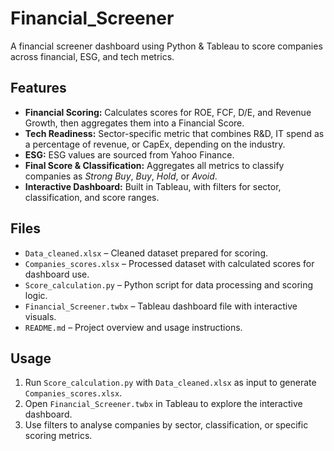 # Financial_Screener
A financial screener dashboard using Python &amp; Tableau to score companies across financial, ESG, and tech metrics.
## Features
- **Financial Scoring:** Calculates scores for ROE, FCF, D/E, and Revenue Growth, then aggregates them into a Financial Score.  
- **Tech Readiness:** Sector-specific metric that combines R&D, IT spend as a percentage of revenue, or CapEx, depending on the industry.  
- **ESG:** ESG values are sourced from Yahoo Finance.  
- **Final Score & Classification:** Aggregates all metrics to classify companies as *Strong Buy*, *Buy*, *Hold*, or *Avoid*.  
- **Interactive Dashboard:** Built in Tableau, with filters for sector, classification, and score ranges.

## Files
- `Data_cleaned.xlsx` – Cleaned dataset prepared for scoring.  
- `Companies_scores.xlsx` – Processed dataset with calculated scores for dashboard use.  
- `Score_calculation.py` – Python script for data processing and scoring logic.  
- `Financial_Screener.twbx` – Tableau dashboard file with interactive visuals.  
- `README.md` – Project overview and usage instructions.

## Usage
1. Run `Score_calculation.py` with `Data_cleaned.xlsx` as input to generate `Companies_scores.xlsx`.  
2. Open `Financial_Screener.twbx` in Tableau to explore the interactive dashboard.  
3. Use filters to analyse companies by sector, classification, or specific scoring metrics.  
